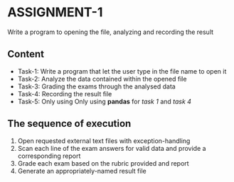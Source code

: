 # ASSIGNMENT-1
Write a program to opening the file, analyzing and recording the result

## Content
* Task-1: Write a program that let the user type in the file name to open it
* Task-2: Analyze the data contained within the opened file 
* Task-3: Grading the exams through the analysed data
* Task-4: Recording the result file
* Task-5: Only using Only using **pandas** for _task 1_ and _task 4_

## The sequence of execution
1. Open requested external text files with exception-handling
2. Scan each line of the exam answers for valid data and provide a corresponding report
3. Grade each exam based on the rubric provided and report
4. Generate an appropriately-named result file
